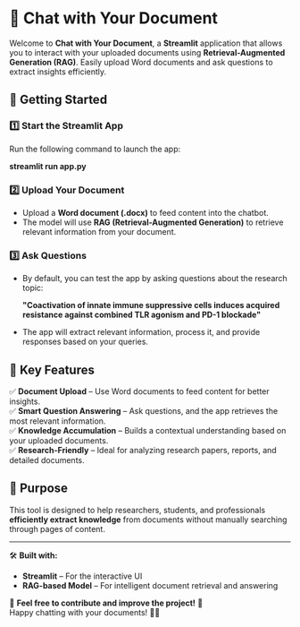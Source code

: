 # 📄 Chat with Your Document

Welcome to **Chat with Your Document**, a **Streamlit** application that allows you to interact with your uploaded documents using **Retrieval-Augmented Generation (RAG)**. Easily upload Word documents and ask questions to extract insights efficiently.

## 🚀 Getting Started

### 1️⃣ Start the Streamlit App
Run the following command to launch the app:

**streamlit run app.py**

### 2️⃣ Upload Your Document
- Upload a **Word document (.docx)** to feed content into the chatbot.
- The model will use **RAG (Retrieval-Augmented Generation)** to retrieve relevant information from your document.

### 3️⃣ Ask Questions
- By default, you can test the app by asking questions about the research topic:

  **"Coactivation of innate immune suppressive cells induces acquired resistance against combined TLR agonism and PD-1 blockade"**

- The app will extract relevant information, process it, and provide responses based on your queries.

## 📌 Key Features
✅ **Document Upload** – Use Word documents to feed content for better insights.  
✅ **Smart Question Answering** – Ask questions, and the app retrieves the most relevant information.  
✅ **Knowledge Accumulation** – Builds a contextual understanding based on your uploaded documents.  
✅ **Research-Friendly** – Ideal for analyzing research papers, reports, and detailed documents.  

## 🎯 Purpose
This tool is designed to help researchers, students, and professionals **efficiently extract knowledge** from documents without manually searching through pages of content.

---

🛠 **Built with:**  
- **Streamlit** – For the interactive UI  
- **RAG-based Model** – For intelligent document retrieval and answering  

📢 **Feel free to contribute and improve the project!** 🚀  
Happy chatting with your documents! 📝💬  
